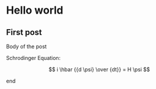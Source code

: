 # Hello world
## First post
Body of the post

Schrodinger Equation:

$$ i \hbar {{d \psi} \over {dt}} = H \psi $$

end
 
